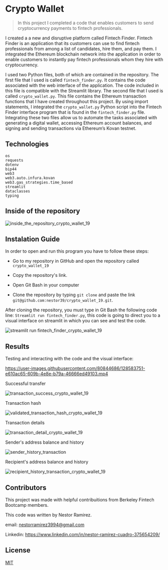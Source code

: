 # Crypto Wallet
> In this project I completed a code that enables customers to send cryptocurrency payments to fintech professionals.

I created a a new  and disruptive platform called Fintech Finder. Fintech Finder is an application that its customers can use to find fintech professionals from among a list of candidates, hire them, and pay them.  I integrated the Ethereum blockchain network into the application in order to enable customers to instantly pay fintech professionals whom they hire with cryptocurrency. 

I used two Python files, both of which are contained in the repository. The first file that I used is called ```fintech_finder.py```. It contains the code associated with the web interface of the application. The code included in this file is compatible with the Streamlit library. The second file that I used is called ```crypto_wallet.py```. This file contains the Ethereum transaction functions that I have created throughout this project. By using import statements, I integrated the ```crypto_wallet.py``` Python script into the Fintech Finder interface program that is found in the ```fintech_finder.py``` file. Integrating these two files allow us to automate the tasks associated with generating a digital wallet, accessing Ethereum account balances, and signing and sending transactions via Ethereum’s Kovan testnet.



## Technologies
```
os
requests
dotenv
bip44 
web3 
web3.auto.infura.kovan
web3.gas_strategies.time_based
streamlit 
dataclasses
typing
```

## Inside of the repository 

![inside_the_repository_crypto_wallet_19](https://user-images.githubusercontent.com/80844686/128583807-1cfb9b7f-248c-4b17-bb1b-a102bca7dfe4.jpg)

## Instalation Guide 


In order to open and run this program you have to follow these steps:

* Go to my repository in GitHub and open the repository called ```crypto_wallet_19```

* Copy the repository's link.

* Open Git Bash in your computer 

* Clone the repository by typing ```git clone``` and paste the link ```git@github.com:nestor39/crypto_wallet_19.git```.

After cloning the repository, you  must type in Git Bash the following code line: ```Streamlit run fintech_finder.py```, this code is going to direct you to a visual interface on streamlit in which you can see and test the code.

![streamlit run fintech_finder_crypto_wallet_19](https://user-images.githubusercontent.com/80844686/128583864-b2496c1f-6d41-4523-8f9a-4c7c48a9d39d.jpg)


## Results

Testing and interacting with the code and the visual interface:

https://user-images.githubusercontent.com/80844686/128583751-e610ac65-609b-4e8e-b79a-46666ed49103.mp4

Successful transfer

![transaction_success_crypto_wallet_19](https://user-images.githubusercontent.com/80844686/128583888-ff75825d-5ca8-45c4-8714-05b3bcec2e9d.jpg)

Transaction hash

![validated_transaction_hash_crypto_wallet_19](https://user-images.githubusercontent.com/80844686/128585751-26b7ac8f-0092-4d59-8bed-fa597a244692.jpg)

Transaction details

![transaction_detail_crypto_wallet_19](https://user-images.githubusercontent.com/80844686/128585841-50d627a7-df2c-405b-97f2-fa5a78cb20f5.jpg)


Sender's address balance and history

![sender_history_transaction](https://user-images.githubusercontent.com/80844686/128585664-15ecd466-ed90-4f43-9bb2-edcac1d22d43.jpg)



Recipient's address balance and history

![recipient_history_transaction_crypto_wallet_19](https://user-images.githubusercontent.com/80844686/128585668-76ccb609-c996-4c29-a189-cb117ba21290.png)



## Contributors

This project was made with helpful contribuitions from Berkeley Fintech Bootcamp members. 

This code was written by Nestor Ramirez.

email: nestorramirez3994@gmail.com

Linkedin: https://www.linkedin.com/in/nestor-ramirez-cuadro-375654209/


## License
[MIT](https://github.com/nestor39/crypto_wallet_19/blob/main/README.md)
